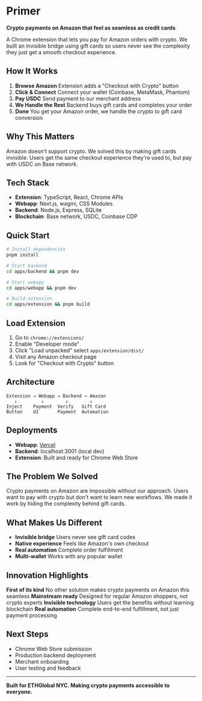 # Primer

**Crypto payments on Amazon that feel as seamless as credit cards**

A Chrome extension that lets you pay for Amazon orders with crypto. We built an invisible bridge using gift cards so users never see the complexity they just get a smooth checkout experience.

## How It Works

1. **Browse Amazon** Extension adds a "Checkout with Crypto" button
2. **Click & Connect** Connect your wallet (Coinbase, MetaMask, Phantom)
3. **Pay USDC** Send payment to our merchant address
4. **We Handle the Rest** Backend buys gift cards and completes your order
5. **Done** You get your Amazon order, we handle the crypto to gift card conversion

## Why This Matters

Amazon doesn't support crypto. We solved this by making gift cards invisible. Users get the same checkout experience they're used to, but pay with USDC on Base network.

## Tech Stack

- **Extension**: TypeScript, React, Chrome APIs
- **Webapp**: Next.js, wagmi, CSS Modules  
- **Backend**: Node.js, Express, SQLite
- **Blockchain**: Base network, USDC, Coinbase CDP

## Quick Start

```bash
# Install dependencies
pnpm install

# Start backend
cd apps/backend && pnpm dev

# Start webapp  
cd apps/webapp && pnpm dev

# Build extension
cd apps/extension && pnpm build
```

## Load Extension

1. Go to `chrome://extensions/`
2. Enable "Developer mode"
3. Click "Load unpacked" select `apps/extension/dist/`
4. Visit any Amazon checkout page
5. Look for "Checkout with Crypto" button

## Architecture

```
Extension → Webapp → Backend → Amazon
   ↓         ↓        ↓        ↓
Inject    Payment  Verify   Gift Card
Button    UI       Payment  Automation
```

## Deployments

- **Webapp**: [Vercel](https://webapp-2p3fj5n6g-cynthwanggs-projects.vercel.app)
- **Backend**: localhost:3001 (local dev)
- **Extension**: Built and ready for Chrome Web Store

## The Problem We Solved

Crypto payments on Amazon are impossible without our approach. Users want to pay with crypto but don't want to learn new workflows. We made it work by hiding the complexity behind gift cards.

## What Makes Us Different

- **Invisible bridge** Users never see gift card codes
- **Native experience** Feels like Amazon's own checkout
- **Real automation** Complete order fulfillment
- **Multi-wallet** Works with any popular wallet

## Innovation Highlights

**First of its kind** No other solution makes crypto payments on Amazon this seamless
**Mainstream ready** Designed for regular Amazon shoppers, not crypto experts
**Invisible technology** Users get the benefits without learning blockchain
**Real automation** Complete end-to-end fulfillment, not just payment processing

## Next Steps

- Chrome Web Store submission
- Production backend deployment
- Merchant onboarding
- User testing and feedback

---

**Built for ETHGlobal NYC. Making crypto payments accessible to everyone.**